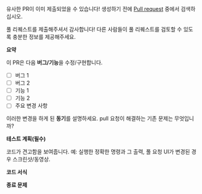 유사한 PR이 이미 제출되었을 수 있습니다!
생성하기 전에 [Pull request](../) 중에서 검색하십시오.

풀 리퀘스트를 제출해주셔서 감사합니다! 다른 사람들이 풀 리퀘스트를 검토할 수 있도록 충분한 정보를 제공해주세요.

**요약**

<!-- 요약 -->

이 PR은 다음 **버그/기능**을 수정/구현합니다.

- [ ] 버그 1
- [ ] 버그 2
- [ ] 기능 1
- [ ] 기능 2
- [ ] 주요 ​​변경 사항

<!-- 오타를 수정하거나 쇼케이스에 앱을 추가하는 경우 이 단계를 건너뛸 수 있습니다. -->

이러한 변경을 하게 된 **동기**를 설명하세요. pull 요청이 해결하는 기존 문제는 무엇입니까?

<!-- 예: "X를 수행하는 기능 추가" 시, X를 수행하는 방법이 필요한 이유를 설명하십시오. -->

**테스트 계획(필수)**

코드가 견고함을 보여줍니다. 예: 실행한 정확한 명령과 그 출력, 풀 요청 UI가 변경된 경우 스크린샷/동영상.

<!-- Travis와 Circle CI 모두에서 테스트를 통과해야 합니다. -->

**코드 서식**

<!-- 간단한 스타일 가이드를 참조하십시오. -->

**종료 문제**

<!-- 댓글에 `closes #XXXX`를 넣어 PR이 수정한 문제(해당하는 경우)를 자동으로 닫습니다. -->
